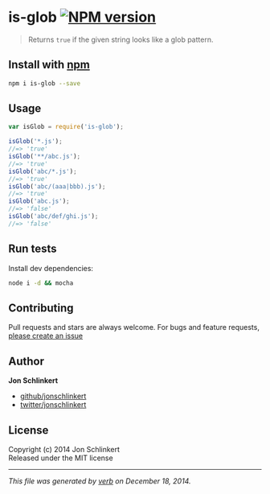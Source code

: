 # is-glob [![NPM version](https://badge.fury.io/js/is-glob.svg)](http://badge.fury.io/js/is-glob)

> Returns `true` if the given string looks like a glob pattern.

## Install with [npm](npmjs.org)

```bash
npm i is-glob --save
```

## Usage

```js
var isGlob = require('is-glob');

isGlob('*.js');
//=> 'true'
isGlob('**/abc.js');
//=> 'true'
isGlob('abc/*.js');
//=> 'true'
isGlob('abc/(aaa|bbb).js');
//=> 'true'
isGlob('abc.js');
//=> 'false'
isGlob('abc/def/ghi.js');
//=> 'false'
```

## Run tests

Install dev dependencies:

```bash
node i -d && mocha
```

## Contributing
Pull requests and stars are always welcome. For bugs and feature requests, [please create an issue](https://github.com/jonschlinkert/is-glob/issues)

## Author

**Jon Schlinkert**
 
+ [github/jonschlinkert](https://github.com/jonschlinkert)
+ [twitter/jonschlinkert](http://twitter.com/jonschlinkert) 

## License
Copyright (c) 2014 Jon Schlinkert  
Released under the MIT license

***

_This file was generated by [verb](https://github.com/assemble/verb) on December 18, 2014._